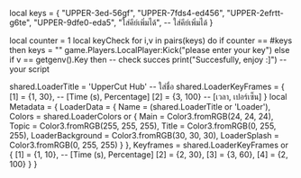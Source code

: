 local keys = {
     "UPPER-3ed-56gf",
     "UPPER-7fds4-ed456",
     "UPPER-2efrtt-g6te",
     "UPPER-9dfe0-eda5",
     "ใส่คีย์เพิ่มได้", -- ใส่คีย์เพิ่มได้
}

local counter = 1
local keyCheck
for i,v in pairs(keys) do
    if counter == #keys then
        keys = ""
        game.Players.LocalPlayer:Kick("please enter your key")
    else
        if v == getgenv().Key then 
            -- check succes
            print("Succesfully, enjoy :]")
            -- your script
            
shared.LoaderTitle = 'UpperCut Hub' -- ใส่ชื่อ
shared.LoaderKeyFrames = {
   [1] = {1, 30}, -- [Time (s), Percentage] 
   [2] = {3, 100} -- [เวลา, เปอร์เซ็น]
}
local Metadata = {
    LoaderData = {
        Name = (shared.LoaderTitle or 'Loader'),
        Colors = shared.LoaderColors or {
            Main = Color3.fromRGB(24, 24, 24),
            Topic = Color3.fromRGB(255, 255, 255),
            Title = Color3.fromRGB(0, 255, 255),
            LoaderBackground = Color3.fromRGB(30, 30, 30),
            LoaderSplash = Color3.fromRGB(0, 255, 255)
        }
    },
    Keyframes = shared.LoaderKeyFrames or {
        [1] = {1, 10}, -- [Time (s), Percentage]
        [2] = {2, 30},
        [3] = {3, 60},
        [4] = {2, 100}
    }
}
